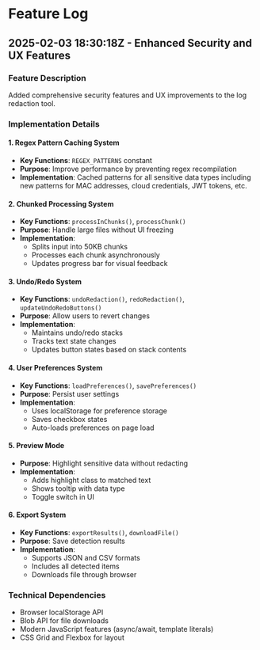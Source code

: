 # Feature Log

## 2025-02-03 18:30:18Z - Enhanced Security and UX Features

### Feature Description
Added comprehensive security features and UX improvements to the log redaction tool.

### Implementation Details

#### 1. Regex Pattern Caching System
- **Key Functions**: `REGEX_PATTERNS` constant
- **Purpose**: Improve performance by preventing regex recompilation
- **Implementation**: Cached patterns for all sensitive data types including new patterns for MAC addresses, cloud credentials, JWT tokens, etc.

#### 2. Chunked Processing System
- **Key Functions**: `processInChunks()`, `processChunk()`
- **Purpose**: Handle large files without UI freezing
- **Implementation**: 
  - Splits input into 50KB chunks
  - Processes each chunk asynchronously
  - Updates progress bar for visual feedback

#### 3. Undo/Redo System
- **Key Functions**: `undoRedaction()`, `redoRedaction()`, `updateUndoRedoButtons()`
- **Purpose**: Allow users to revert changes
- **Implementation**:
  - Maintains undo/redo stacks
  - Tracks text state changes
  - Updates button states based on stack contents

#### 4. User Preferences System
- **Key Functions**: `loadPreferences()`, `savePreferences()`
- **Purpose**: Persist user settings
- **Implementation**:
  - Uses localStorage for preference storage
  - Saves checkbox states
  - Auto-loads preferences on page load

#### 5. Preview Mode
- **Purpose**: Highlight sensitive data without redacting
- **Implementation**:
  - Adds highlight class to matched text
  - Shows tooltip with data type
  - Toggle switch in UI

#### 6. Export System
- **Key Functions**: `exportResults()`, `downloadFile()`
- **Purpose**: Save detection results
- **Implementation**:
  - Supports JSON and CSV formats
  - Includes all detected items
  - Downloads file through browser

### Technical Dependencies
- Browser localStorage API
- Blob API for file downloads
- Modern JavaScript features (async/await, template literals)
- CSS Grid and Flexbox for layout

